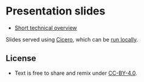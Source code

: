 # Presentation slides

- [Short technical overview](http://cicero.xyz/v3/remark/0.14.0/github.com/constructicon/presentations/main/technical-overview.md/)

Slides served using [Cicero](http://cicero.xyz), which can be [run locally](https://github.com/bast/cicero).


## License

- Text is free to share and remix under [CC-BY-4.0](https://creativecommons.org/licenses/by/4.0/).
